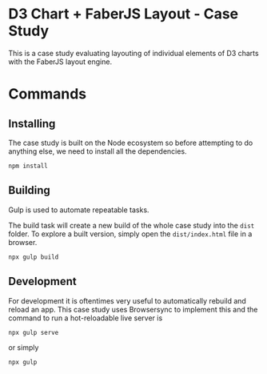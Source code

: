 # D3 Chart + FaberJS Layout - Case Study

This is a case study evaluating layouting of individual elements of D3 charts with the FaberJS layout engine.

# Commands

## Installing

The case study is built on the Node ecosystem so before attempting to do anything else, we need to install all the dependencies.

```
npm install
```

## Building

Gulp is used to automate repeatable tasks.

The build task will create a new build of the whole case study into the `dist` folder. To explore a built version, simply open the `dist/index.html` file in a browser.

```
npx gulp build
```

## Development

For development it is oftentimes very useful to automatically rebuild and reload an app. This case study uses Browsersync to implement this and the command to run a hot-reloadable live server is

```
npx gulp serve
```

or simply

```
npx gulp
```
